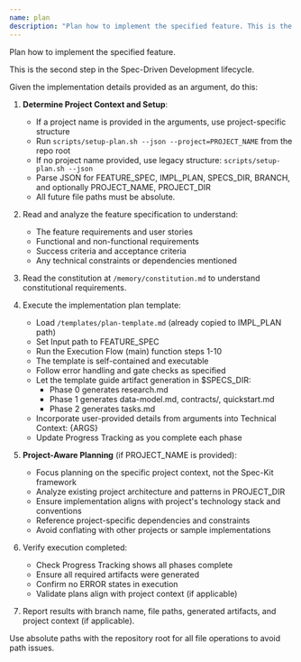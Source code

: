 ```yaml
---
name: plan
description: "Plan how to implement the specified feature. This is the second step in the Spec-Driven Development lifecycle."
---
```


Plan how to implement the specified feature.

This is the second step in the Spec-Driven Development lifecycle.

Given the implementation details provided as an argument, do this:

1. **Determine Project Context and Setup**:
   - If a project name is provided in the arguments, use project-specific structure
   - Run `scripts/setup-plan.sh --json --project=PROJECT_NAME` from the repo root
   - If no project name provided, use legacy structure: `scripts/setup-plan.sh --json`
   - Parse JSON for FEATURE_SPEC, IMPL_PLAN, SPECS_DIR, BRANCH, and optionally PROJECT_NAME, PROJECT_DIR
   - All future file paths must be absolute.
2. Read and analyze the feature specification to understand:
   - The feature requirements and user stories
   - Functional and non-functional requirements
   - Success criteria and acceptance criteria
   - Any technical constraints or dependencies mentioned

3. Read the constitution at `/memory/constitution.md` to understand constitutional requirements.

4. Execute the implementation plan template:
   - Load `/templates/plan-template.md` (already copied to IMPL_PLAN path)
   - Set Input path to FEATURE_SPEC
   - Run the Execution Flow (main) function steps 1-10
   - The template is self-contained and executable
   - Follow error handling and gate checks as specified
   - Let the template guide artifact generation in $SPECS_DIR:
     * Phase 0 generates research.md
     * Phase 1 generates data-model.md, contracts/, quickstart.md
     * Phase 2 generates tasks.md
   - Incorporate user-provided details from arguments into Technical Context: {ARGS}
   - Update Progress Tracking as you complete each phase

5. **Project-Aware Planning** (if PROJECT_NAME is provided):
   - Focus planning on the specific project context, not the Spec-Kit framework
   - Analyze existing project architecture and patterns in PROJECT_DIR
   - Ensure implementation aligns with project's technology stack and conventions
   - Reference project-specific dependencies and constraints
   - Avoid conflating with other projects or sample implementations

6. Verify execution completed:
   - Check Progress Tracking shows all phases complete
   - Ensure all required artifacts were generated
   - Confirm no ERROR states in execution
   - Validate plans align with project context (if applicable)

7. Report results with branch name, file paths, generated artifacts, and project context (if applicable).

Use absolute paths with the repository root for all file operations to avoid path issues.
